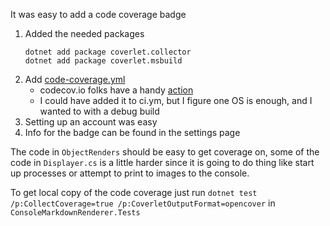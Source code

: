 It was easy to add a code coverage badge
1. Added the needed packages
   ```
   dotnet add package coverlet.collector
   dotnet add package coverlet.msbuild
   ```
1. Add [code-coverage.yml](../.github/workflows/code-coverage.yml)
   - codecov.io folks have a handy [action](https://github.com/marketplace/actions/codecov)
   - I could have added it to ci.ym, but I figure one OS is enough, and I wanted to with a debug build
1. Setting up an account was easy
1. Info for the badge can be found in the settings page

The code in `ObjectRenders` should be easy to get coverage on, some of the code in `Displayer.cs` is a little harder since it is going to do thing like start up processes or attempt to print to images to the console.

To get local copy of the code coverage just run `dotnet test /p:CollectCoverage=true /p:CoverletOutputFormat=opencover` in `ConsoleMarkdownRenderer.Tests`